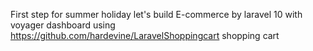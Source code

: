 First step for summer holiday let's build E-commerce by laravel 10 with voyager dashboard
using https://github.com/hardevine/LaravelShoppingcart shopping cart
